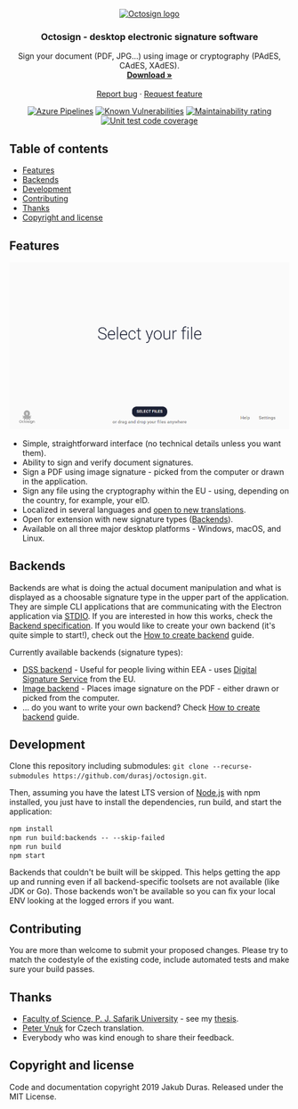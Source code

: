 <p align="center">
  <a href="https://octosign.com/">
    <img src="https://octosign.com/icon.svg" alt="Octosign logo" width="72" height="72">
  </a>
</p>

<h3 align="center">Octosign - desktop electronic signature software</h3>

<p align="center">
  Sign your document (PDF, JPG...) using image or cryptography (PAdES, CAdES, XAdES).
  <br>
  <a href="https://octosign.com/download/"><strong>Download »</strong></a>
  <br>
  <br>
  <a href="https://github.com/durasj/octosign/issues/new?template=bug.md">Report bug</a>
  ·
  <a href="https://github.com/durasj/octosign/issues/new?template=feature.md">Request feature</a>
</p>

<p align="center">
  <a href="https://dev.azure.com/jkblmr/octosign/_build?definitionId=1&_a=summary"><img src="https://img.shields.io/azure-devops/build/jkblmr/b7d9a0c0-fcc7-4121-b1ad-d8c255769b04/1" alt="Azure Pipelines"></a>
  <a href="https://snyk.io/test/github/durasj/octosign"><img src="https://img.shields.io/snyk/vulnerabilities/github/durasj/octosign" alt="Known Vulnerabilities"></a>
  <a href="https://codeclimate.com/github/durasj/octosign"><img src="https://img.shields.io/codeclimate/maintainability/durasj/octosign" alt="Maintainability rating"></a>
  <a href="https://codecov.io/gh/durasj/octosign"><img src="https://img.shields.io/codecov/c/gh/durasj/octosign" alt="Unit test code coverage"></a>
</p>

## Table of contents

- [Features](#features)
- [Backends](#backends)
- [Development](#development)
- [Contributing](#contributing)
- [Thanks](#thanks)
- [Copyright and license](#copyright-and-license)

## Features

![Screenshot from the application](https://github.com/durasj/octosign/blob/master/res/screenshot.png?raw=true)

* Simple, straightforward interface (no technical details unless you want them).
* Ability to sign and verify document signatures.
* Sign a PDF using image signature - picked from the computer or drawn in the application.
* Sign any file using the cryptography within the EU - using, depending on the country, for example, your eID.
* Localized in several languages and [open to new translations](https://www.transifex.com/jakub-duras/octosign/).
* Open for extension with new signature types ([Backends](#backends)).
* Available on all three major desktop platforms - Windows, macOS, and Linux.

## Backends

Backends are what is doing the actual document manipulation and what is displayed as a choosable signature type in the upper part of the application. They are simple CLI applications that are communicating with the Electron application via [STDIO](https://en.wikipedia.org/wiki/Standard_streams). If you are interested in how this works, check the [Backend specification](https://github.com/durasj/octosign/wiki/Backend-specification). If you would like to create your own backend (it's quite simple to start!), check out the [How to create backend](https://github.com/durasj/octosign/wiki/How-to-create-backend) guide.

Currently available backends (signature types):
* [DSS backend](https://github.com/durasj/octosign-dss) - Useful for people living within EEA - uses [Digital Signature Service](https://github.com/esig/dss) from the EU.
* [Image backend](https://github.com/durasj/octosign-image) - Places image signature on the PDF - either drawn or picked from the computer.
* ... do you want to write your own backend? Check [How to create backend](https://github.com/durasj/octosign/wiki/How-to-create-backend) guide.

## Development

Clone this repository including submodules: `git clone --recurse-submodules https://github.com/durasj/octosign.git`.

Then, assuming you have the latest LTS version of [Node.js](https://nodejs.org/) with npm installed, you just have to install the dependencies, run build, and start the application:

```shell
npm install
npm run build:backends -- --skip-failed
npm run build
npm start
```

Backends that couldn't be built will be skipped. This helps getting the app up and running even if all backend-specific toolsets are not available (like JDK or Go). Those backends won't be available so you can fix your local ENV looking at the logged errors if you want.

## Contributing

You are more than welcome to submit your proposed changes. Please try to match the codestyle of the existing code, include automated tests and make sure your build passes.

## Thanks

- [Faculty of Science, P. J. Safarik University](https://www.upjs.sk/en/faculty-of-science/) - see my [thesis](https://thesis.science.upjs.sk/~jduras/draft.pdf).
- [Peter Vnuk](https://techguru.sk/) for Czech translation.
- Everybody who was kind enough to share their feedback.

## Copyright and license

Code and documentation copyright 2019 Jakub Duras. Released under the MIT License.
